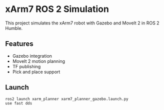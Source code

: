 # xArm7 ROS 2 Simulation

This project simulates the xArm7 robot with Gazebo and MoveIt 2 in ROS 2 Humble.

## Features

- Gazebo integration
- MoveIt 2 motion planning
- TF publishing
- Pick and place support

## Launch

```bash
ros2 launch xarm_planner xarm7_planner_gazebo.launch.py
use fast dds
